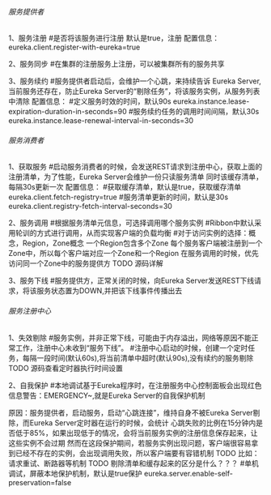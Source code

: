 
###### 服务提供者 #####

1、服务注册
#是否将该服务进行注册 默认是true，注册
配置信息：
eureka.client.register-with-eureka=true

2、服务同步
#在集群的注册服务上注册，可以被集群所有的服务共享

3、服务续约
#服务提供者启动后，会维护一个心跳，来持续告诉 Eureka Server,当前服务还存在，防止Eureka Server的“剔除任务”，将该服务实例，从服务列表中清除
配置信息：
#定义服务时效的时间，默认90s
eureka.instance.lease-expiration-duration-in-seconds=90
#服务续约任务的调用时间间隔，默认30s
eureka.instance.lease-renewal-interval-in-seconds=30


###### 服务消费者 ######

1、获取服务
#启动服务消费者的时候，会发送REST请求到注册中心，获取上面的注册清单，为了性能，Eureka Server会维护一份只读服务清单
同时该缓存清单，每隔30s更新一次
配置信息：
#获取缓存清单，默认是true，获取缓存清单
eureka.client.fetch-registry=true
#服务清单更新的时间，默认是30s
eureka.client.registry-fetch-interval-seconds=30

2、服务调用
#根据服务清单元信息，可选择调用哪个服务实例
#Ribbon中默认采用轮训的方式进行调用，从而实现客户端的负载均衡
#对于访问实例的选择：概念，Region，Zone概念
一个Region包含多个Zone
每个服务客户端被注册到一个Zone中，所以每个客户端对应一个Zone和一个Region
在服务调用的时候，优先访问同一个Zone中的服务提供方
TODO 源码详解

3、服务下线
#服务提供方，正常关闭的时候，向Eureka Server发送REST下线请求，将该服务状态置为DOWN,并把该下线事件传播出去

###### 服务注册中心 ######

1、失效剔除
#服务实例，并非正常下线，可能由于内存溢出，网络等原因不能正常工作，注册中心未收到“服务下线”。
#注册中心启动的时候，创建一个定时任务，每隔一段时间(默认60s),将当前清单中超时(默认90s),没有续约的服务剔除
TODO 源码查看定时器执行时间设置

2、自我保护
#本地调试基于Eureka程序时，在注册服务中心控制面板会出现红色信息警告：EMERGENCY~,就是Eureka Server的自我保护机制

原因：服务提供者，启动服务，启动“心跳连接”，维持自身不被Eureka Server剔除，而Eureka Server定时器在运行的时候，会统计
心跳失败的比例在15分钟内是否低于85%，如果出现低于的情况，会将当前服务实例的注册信息保存起来，让这些实例不会过期
然而在这段保护期间，若服务实例出现问题，客户端很容易拿到已经不存在的实例，会出现调用失败，所以客户端要有容错机制
TODO 比如：请求重试、断路器等机制    TODO 剔除清单和缓存起来的区分是什么？？？
#单机调试，屏蔽本地保护机制，默认是true保护
eureka.server.enable-self-preservation=false


























